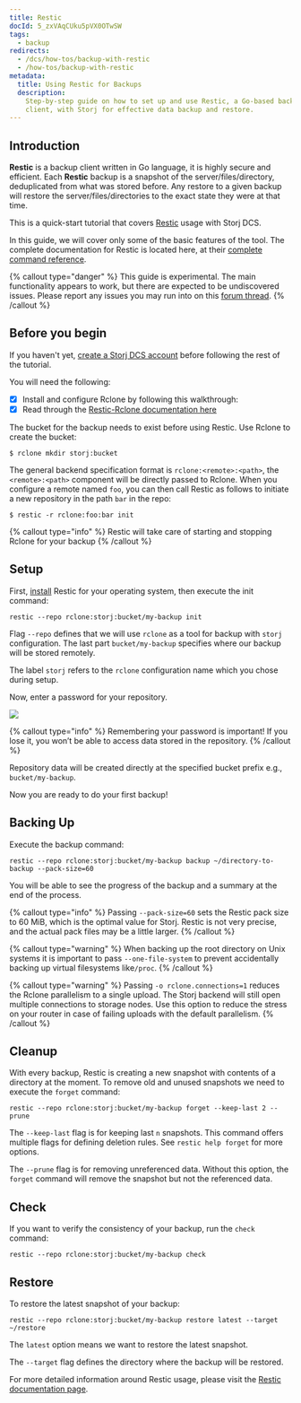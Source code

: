 ```yaml
---
title: Restic
docId: 5_zxVAqCUku5pVX0OTwSW
tags:
  - backup
redirects:
  - /dcs/how-tos/backup-with-restic
  - /how-tos/backup-with-restic
metadata:
  title: Using Restic for Backups
  description:
    Step-by-step guide on how to set up and use Restic, a Go-based backup
    client, with Storj for effective data backup and restore.
---
```


## Introduction

**Restic** is a backup client written in Go language, it is highly secure and efficient. Each **Restic** backup is a snapshot of the server/files/directory, deduplicated from what was stored before. Any restore to a given backup will restore the server/files/directories to the exact state they were at that time.

This is a quick-start tutorial that covers [Restic](https://restic.net) usage with Storj DCS.

In this guide, we will cover only some of the basic features of the tool. The complete documentation for Restic is located here, at their [complete command reference](https://restic.readthedocs.io/en/latest/manual_rest.html).

{% callout type="danger"  %}
This guide is experimental. The main functionality appears to work, but there are expected to be undiscovered issues. Please report any issues you may run into on this [forum thread](https://forum.storj.io/t/two-more-tech-previews-rclone-and-restic/6072).
{% /callout %}

## Before you begin

If you haven't yet, [create a Storj DCS account](https://storj.io/signup?partner=restic) before following the rest of the tutorial.

You will need the following:

- [x] Install and configure Rclone by following this walkthrough: [](docId:LdrqSoECrAyE_LQMvj3aF)
- [x] Read through the [Restic-Rclone documentation here](https://restic.readthedocs.io/en/latest/030_preparing_a_new_repo.html#other-services-via-rclone)

The bucket for the backup needs to exist before using Restic. Use Rclone to create the bucket:

```Text
$ rclone mkdir storj:bucket
```

The general backend specification format is `rclone:<remote>:<path>`, the `<remote>:<path>` component will be directly passed to Rclone. When you configure a remote named `foo`, you can then call Restic as follows to initiate a new repository in the path `bar` in the repo:

```Text
$ restic -r rclone:foo:bar init
```

{% callout type="info"  %}
Restic will take care of starting and stopping Rclone for your backup
{% /callout %}

## Setup

First, [install](https://restic.readthedocs.io/en/stable/020_installation.html) Restic for your operating system, then execute the init command:

```Text
restic --repo rclone:storj:bucket/my-backup init
```

Flag `--repo` defines that we will use `rclone` as a tool for backup with `storj` configuration. The last part `bucket/my-backup` specifies where our backup will be stored remotely.

The label `storj` refers to the `rclone` configuration name which you chose during setup.

Now, enter a password for your repository.

![](https://link.storjshare.io/raw/jua7rls6hkx5556qfcmhrqed2tfa/docs/images/9Pwnr8Xm5xOZElCIB8OzE_restic.png)

{% callout type="info"  %}
Remembering your password is important! If you lose it, you won’t be able to access data stored in the repository.
{% /callout %}

Repository data will be created directly at the specified bucket prefix e.g., `bucket/my-backup`.

Now you are ready to do your first backup!

## Backing Up

Execute the backup command:

```Text
restic --repo rclone:storj:bucket/my-backup backup ~/directory-to-backup --pack-size=60
```

You will be able to see the progress of the backup and a summary at the end of the process.

{% callout type="info"  %}
Passing `--pack-size=60` sets the Restic pack size to 60 MiB, which is the optimal value for Storj. Restic is not very precise, and the actual pack files may be a little larger.
{% /callout %}

{% callout type="warning"  %}
When backing up the root directory on Unix systems it is important to pass `--one-file-system` to prevent accidentally backing up virtual filesystems like`/proc`.
{% /callout %}

{% callout type="warning"  %}
Passing `-o rclone.connections=1` reduces the Rclone parallelism to a single upload. The Storj backend will still open multiple connections to storage nodes. Use this option to reduce the stress on your router in case of failing uploads with the default parallelism.
{% /callout %}

## Cleanup

With every backup, Restic is creating a new snapshot with contents of a directory at the moment. To remove old and unused snapshots we need to execute the `forget` command:

```Text
restic --repo rclone:storj:bucket/my-backup forget --keep-last 2 --prune
```

The `--keep-last` flag is for keeping last `n` snapshots. This command offers multiple flags for defining deletion rules. See `restic help forget` for more options.

The `--prune` flag is for removing unreferenced data. Without this option, the `forget` command will remove the snapshot but not the referenced data.

## Check

If you want to verify the consistency of your backup, run the `check` command:

```Text
restic --repo rclone:storj:bucket/my-backup check
```

## Restore

To restore the latest snapshot of your backup:

```Text
restic --repo rclone:storj:bucket/my-backup restore latest --target ~/restore
```

The `latest` option means we want to restore the latest snapshot.

The `--target` flag defines the directory where the backup will be restored.

For more detailed information around Restic usage, please visit the [Restic documentation page](https://restic.readthedocs.io).
